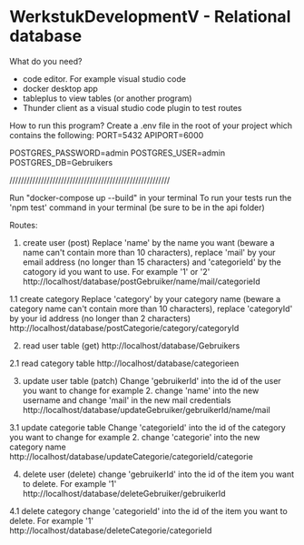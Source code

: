 # WerkstukDevelopmentV - Relational database

What do you need?
- code editor. For example visual studio code
- docker desktop app
- tableplus to view tables (or another program)
- Thunder client as a visual studio code plugin to test routes

How to run this program?
Create a .env file in the root of your project which contains the following:
PORT=5432
APIPORT=6000

POSTGRES_PASSWORD=admin
POSTGRES_USER=admin
POSTGRES_DB=Gebruikers

////////////////////////////////////////////////////////

Run "docker-compose up --build" in your terminal 
To run your tests run the 'npm test' command in your terminal (be sure to be in the api folder)

Routes:
1. create user (post)
Replace 'name' by the name you want (beware a name can't contain more than 10 characters), replace 'mail' by your email address (no longer than 15 characters) and 'categorieId' by the catogory id you want to use. For example '1' or '2'
http://localhost/database/postGebruiker/name/mail/categorieId

1.1 create category
Replace 'category' by your category name (beware a category name can't contain more than 10 characters), replace 'categoryId' by your id address (no longer than 2 characters)
http://localhost/database/postCategorie/category/categoryId

2. read user table (get)
http://localhost/database/Gebruikers

2.1 read category table
http://localhost/database/categorieen

3. update user table (patch)
Change 'gebruikerId' into the id of the user you want to change for example 2. change 'name' into the new username and change 'mail' in the new mail credentials
http://localhost/database/updateGebruiker/gebruikerId/name/mail

3.1 update categorie table
Change 'categorieId' into the id of the category you want to change for example 2. change 'categorie' into the new category name
http://localhost/database/updateCategorie/categorieId/categorie

4. delete user (delete)
change 'gebruikerId' into the id of the item you want to delete. For example '1'
http://localhost/database/deleteGebruiker/gebruikerId

4.1 delete category
change 'categorieId' into the id of the item you want to delete. For example '1'
http://localhost/database/deleteCategorie/categorieId
